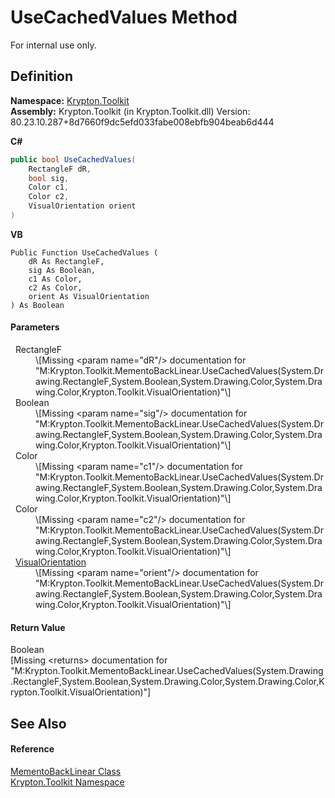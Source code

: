 # UseCachedValues Method


For internal use only.



## Definition
**Namespace:** <a href="79d2eac2-21f4-54ff-7552-b20c33c30600.md">Krypton.Toolkit</a>  
**Assembly:** Krypton.Toolkit (in Krypton.Toolkit.dll) Version: 80.23.10.287+8d7660f9dc5efd033fabe008ebfb904beab6d444

**C#**
``` C#
public bool UseCachedValues(
	RectangleF dR,
	bool sig,
	Color c1,
	Color c2,
	VisualOrientation orient
)
```
**VB**
``` VB
Public Function UseCachedValues ( 
	dR As RectangleF,
	sig As Boolean,
	c1 As Color,
	c2 As Color,
	orient As VisualOrientation
) As Boolean
```



#### Parameters
<dl><dt>  RectangleF</dt><dd>\[Missing &lt;param name="dR"/&gt; documentation for "M:Krypton.Toolkit.MementoBackLinear.UseCachedValues(System.Drawing.RectangleF,System.Boolean,System.Drawing.Color,System.Drawing.Color,Krypton.Toolkit.VisualOrientation)"\]</dd><dt>  Boolean</dt><dd>\[Missing &lt;param name="sig"/&gt; documentation for "M:Krypton.Toolkit.MementoBackLinear.UseCachedValues(System.Drawing.RectangleF,System.Boolean,System.Drawing.Color,System.Drawing.Color,Krypton.Toolkit.VisualOrientation)"\]</dd><dt>  Color</dt><dd>\[Missing &lt;param name="c1"/&gt; documentation for "M:Krypton.Toolkit.MementoBackLinear.UseCachedValues(System.Drawing.RectangleF,System.Boolean,System.Drawing.Color,System.Drawing.Color,Krypton.Toolkit.VisualOrientation)"\]</dd><dt>  Color</dt><dd>\[Missing &lt;param name="c2"/&gt; documentation for "M:Krypton.Toolkit.MementoBackLinear.UseCachedValues(System.Drawing.RectangleF,System.Boolean,System.Drawing.Color,System.Drawing.Color,Krypton.Toolkit.VisualOrientation)"\]</dd><dt>  <a href="d38051f8-c2cc-e81c-0029-02f7ad46f2fa.md">VisualOrientation</a></dt><dd>\[Missing &lt;param name="orient"/&gt; documentation for "M:Krypton.Toolkit.MementoBackLinear.UseCachedValues(System.Drawing.RectangleF,System.Boolean,System.Drawing.Color,System.Drawing.Color,Krypton.Toolkit.VisualOrientation)"\]</dd></dl>

#### Return Value
Boolean  
\[Missing &lt;returns&gt; documentation for "M:Krypton.Toolkit.MementoBackLinear.UseCachedValues(System.Drawing.RectangleF,System.Boolean,System.Drawing.Color,System.Drawing.Color,Krypton.Toolkit.VisualOrientation)"\]

## See Also


#### Reference
<a href="2f87178b-17db-9a35-d38f-5c46b732a650.md">MementoBackLinear Class</a>  
<a href="79d2eac2-21f4-54ff-7552-b20c33c30600.md">Krypton.Toolkit Namespace</a>  

